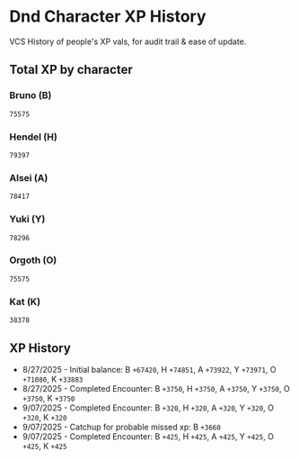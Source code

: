 # Dnd Character XP History
VCS History of people's XP vals, for audit trail & ease of update.

## Total XP by character

### Bruno (B)
`75575`

### Hendel (H)
`79397`

### Alsei (A)
`78417`
 
### Yuki (Y)
`78296`

### Orgoth (O)
`75575`

### Kat (K)
 `38378`

## XP History
- 8/27/2025 - Initial balance: B `+67420`, H `+74851`, A `+73922`, Y `+73971`, O `+71080`, K `+33883`
- 8/27/2025 - Completed Encounter: B `+3750`, H `+3750`, A `+3750`, Y `+3750`, O `+3750`, K `+3750`
- 9/07/2025 - Completed Encounter: B `+320`, H `+320`, A `+320`, Y `+320`, O `+320`, K `+320`
- 9/07/2025 - Catchup for probable missed xp: B `+3660`
- 9/07/2025 - Completed Encounter: B `+425`, H `+425`, A `+425`, Y `+425`, O `+425`, K `+425`
